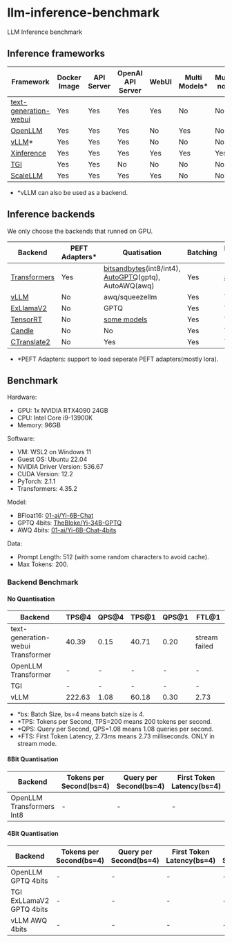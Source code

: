 # llm-inference-benchmark

LLM Inference benchmark

## Inference frameworks

| Framework | Docker Image | API Server  | OpenAI API Server | WebUI | Multi Models* | Multi-node | Backends | Embedding Model |
| --------- | ------------ | ----------- | ----------------- | ----- | ------------ | ------------ | -------- | --------------- |
| [text-generation-webui](https://github.com/oobabooga/text-generation-webui) | Yes | Yes | Yes | Yes | No | No | Transformers/llama.cpp/ExLlama/ExLlamaV2/AutoGPTQ/AutoAWQ/GPTQ-for-LLaMa/CTransformers | No |
| [OpenLLM](https://github.com/bentoml/OpenLLM) | Yes | Yes | Yes | No | Yes | No | Transformers(int8,int4,gptq), vLLM(awq/squeezellm), TensorRT | No |
| [vLLM](https://github.com/vllm-project/vllm)* | Yes | Yes | Yes | No | No | No | vLLM | No |
| [Xinference](https://github.com/xorbitsai/inference) | Yes | Yes | Yes | Yes | Yes | Yes | Transformers/vLLM/TensorRT/GGML | Yes |
| [TGI](https://github.com/huggingface/text-generation-inference) | Yes | Yes | No | No | No | No | Transformers/AutoGPTQ/AWQ/vLLM/ExLlama/ExLlamaV2 | No |
| [ScaleLLM](https://github.com/vectorch-ai/ScaleLLM) | Yes | Yes | Yes | Yes | No | No | Transformers/AutoGPTQ/AWQ/vLLM/ExLlama/ExLlamaV2 | No |

- *vLLM can also be used as a backend.

## Inference backends

We only choose the backends that runned on GPU.

| Backend | PEFT Adapters* | Quatisation | Batching | Distributed Inference | Streaming |
| ------- | ------------- | ---------- | -------- | ----------- | --------- |
| [Transformers](https://github.com/huggingface/transformers) | Yes | [bitsandbytes](https://github.com/TimDettmers/bitsandbytes)(int8/int4), [AutoGPTQ](https://github.com/PanQiWei/AutoGPTQ)(gptq), AutoAWQ(awq) | Yes | [accelerate](https://huggingface.co/docs/accelerate/index) | Yes |
| [vLLM](https://github.com/vllm-project/vllm) | No | awq/squeezellm | Yes | Yes | Yes |
| [ExLlamaV2](https://github.com/turboderp/exllamav2) | No | GPTQ | Yes | Yes | Yes |
| [TensorRT](https://github.com/NVIDIA/TensorRT-LLM) | No | [some models](https://github.com/NVIDIA/TensorRT-LLM/blob/main/docs/source/precision.md) | Yes | Yes | Yes |
| [Candle](https://github.com/huggingface/candle) | No | No | Yes | Yes | Yes |
| [CTranslate2](https://github.com/OpenNMT/CTranslate2) | No | Yes | Yes | Yes | Yes |

- *PEFT Adapters: support to load seperate PEFT adapters(mostly lora).

## Benchmark

Hardware:

- GPU: 1x NVIDIA RTX4090 24GB
- CPU: Intel Core i9-13900K
- Memory: 96GB

Software:

- VM: WSL2 on Windows 11
- Guest OS: Ubuntu 22.04
- NVIDIA Driver Version: 536.67
- CUDA Version: 12.2
- PyTorch: 2.1.1
- Transformers: 4.35.2

Model:

- BFloat16: [01-ai/Yi-6B-Chat](https://huggingface.co/01-ai/Yi-6B-Chat)
- GPTQ 4bits: [TheBloke/Yi-34B-GPTQ](https://huggingface.co/TheBloke/Yi-34B-GPTQ)
- AWQ 4bits: [01-ai/Yi-6B-Chat-4bits](https://huggingface.co/01-ai/Yi-6B-Chat-4bits)

Data:

- Prompt Length: 512 (with some random characters to avoid cache).
- Max Tokens: 200.

### Backend Benchmark

#### No Quantisation

| Backend | TPS@4 | QPS@4 | TPS@1 | QPS@1 | FTL@1 |
| ------- | ----- | ----- | ----- | ----- | ----- |
| text-generation-webui Transformer | 40.39 | 0.15 | 40.71 | 0.20 | stream failed |
| OpenLLM Transformer | - | - | - | - | - |
| TGI | - | - | - | - | - |
| vLLM | 222.63 | 1.08 | 60.18 | 0.30 | 2.73 |

- *bs: Batch Size, bs=4 means batch size is 4.
- *TPS: Tokens per Second, TPS=200 means 200 tokens per second.
- *QPS: Query per Second, QPS=1.08 means 1.08 queries per second.
- *FTS: First Token Latency, 2.73ms means 2.73 milliseconds. ONLY in stream mode.

#### 8Bit Quantisation

| Backend | Tokens per Second(bs=4)| Query per Second(bs=4) | First Token Latency(bs=4) | Tokens per Second(bs=1) | Query per Second(bs=1) | First Token Latency(bs=1) |
| ------- | ---------------------- | ---------------------- | ------------------------- | ---------------------- | ---------------------- | ------------------------- |
| OpenLLM Transformers Int8 | - | - | - | - | - | - |


#### 4Bit Quantisation

| Backend | Tokens per Second(bs=4)| Query per Second(bs=4) | First Token Latency(bs=4) | Tokens per Second(bs=1) | Query per Second(bs=1) | First Token Latency(bs=1) |
| ------- | ---------------------- | ---------------------- | ------------------------- | ---------------------- | ---------------------- | ------------------------- |
| OpenLLM GPTQ 4bits | - | - | - | - | - | - |
| TGI ExLLamaV2 GPTQ 4bits | - | - | - | - | - | - |
| vLLM AWQ 4bits | - | - | - | - | - | - |
